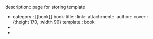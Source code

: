 description:: page for storing template

- category:: [[book]]
  book-title:: 
  link:: []()
  attachment:: ![]()
  author:: 
  cover:: ![](){:height 170, :width 90}
  template:: book
-
-